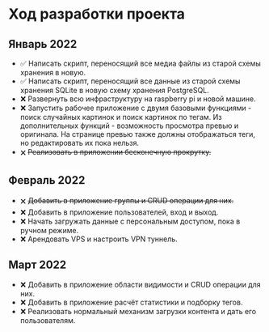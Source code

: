 # Ход разработки проекта

## Январь 2022

- ✅ Написать скрипт, переносящий все медиа файлы из старой схемы хранения в
  новую.
- ✅ Написать скрипт, переносящий все данные из старой схемы хранения SQLite в
  новую схему хранения PostgreSQL.
- ❌ Развернуть всю инфраструктуру на raspberry pi и новой машине.
- ❌ Запустить рабочее приложение с двумя базовыми функциями - поиск случайных
  картинок и поиск картинок по тегам. Из дополнительных функций - возможность
  просмотра превью и оригинала. На странице превью также должны отображаться
  теги, но редактировать их пока нельзя.
- 🗙 ~~Реализовать в приложении бесконечную прокрутку.~~

## Февраль 2022

- 🗙 ~~Добавить в приложение группы и CRUD операции для них.~~
- ❌ Добавить в приложение пользователей, вход и выход.
- ❌ Начать загружать данные с персональным доступом, пока в ручном режиме.
- ❌ Арендовать VPS и настроить VPN туннель.

## Март 2022

- ❌ Добавить в приложение области видимости и CRUD операции для них.
- ❌ Добавить в приложение расчёт статистики и подборку тегов.
- ❌ Реализовать нормальный механизм загрузки контента и дать его пользователям.
